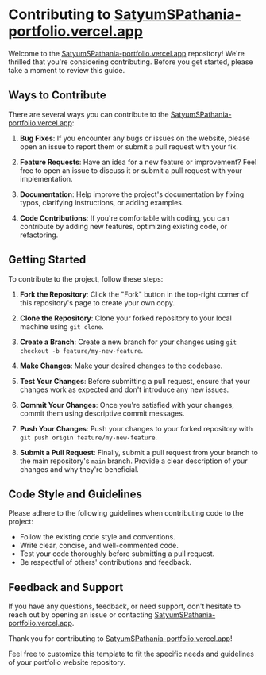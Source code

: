 # Contributing to [SatyumSPathania-portfolio.vercel.app](https://satyumspathania-portfolio.vercel.app/)
Welcome to the [SatyumSPathania-portfolio.vercel.app](https://satyumspathania-portfolio.vercel.app/) repository! We're thrilled that you're considering contributing. Before you get started, please take a moment to review this guide.

## Ways to Contribute

There are several ways you can contribute to the [SatyumSPathania-portfolio.vercel.app](https://satyumspathania-portfolio.vercel.app/):

1. **Bug Fixes**: If you encounter any bugs or issues on the website, please open an issue to report them or submit a pull request with your fix.

2. **Feature Requests**: Have an idea for a new feature or improvement? Feel free to open an issue to discuss it or submit a pull request with your implementation.

3. **Documentation**: Help improve the project's documentation by fixing typos, clarifying instructions, or adding examples.

4. **Code Contributions**: If you're comfortable with coding, you can contribute by adding new features, optimizing existing code, or refactoring.

## Getting Started

To contribute to the project, follow these steps:

1. **Fork the Repository**: Click the "Fork" button in the top-right corner of this repository's page to create your own copy.

2. **Clone the Repository**: Clone your forked repository to your local machine using `git clone`.

3. **Create a Branch**: Create a new branch for your changes using `git checkout -b feature/my-new-feature`.

4. **Make Changes**: Make your desired changes to the codebase.

5. **Test Your Changes**: Before submitting a pull request, ensure that your changes work as expected and don't introduce any new issues.

6. **Commit Your Changes**: Once you're satisfied with your changes, commit them using descriptive commit messages.

7. **Push Your Changes**: Push your changes to your forked repository with `git push origin feature/my-new-feature`.

8. **Submit a Pull Request**: Finally, submit a pull request from your branch to the main repository's `main` branch. Provide a clear description of your changes and why they're beneficial.

## Code Style and Guidelines

Please adhere to the following guidelines when contributing code to the project:

- Follow the existing code style and conventions.
- Write clear, concise, and well-commented code.
- Test your code thoroughly before submitting a pull request.
- Be respectful of others' contributions and feedback.

## Feedback and Support

If you have any questions, feedback, or need support, don't hesitate to reach out by opening an issue or contacting [SatyumSPathania-portfolio.vercel.app](https://satyumspathania-portfolio.vercel.app/).

Thank you for contributing to [SatyumSPathania-portfolio.vercel.app](https://satyumspathania-portfolio.vercel.app/)!

Feel free to customize this template to fit the specific needs and guidelines of your portfolio website repository.
